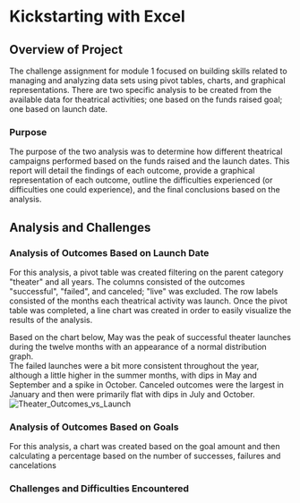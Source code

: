 # Kickstarting with Excel

## Overview of Project
The challenge assignment for module 1 focused on building skills related to managing and analyzing data sets using pivot tables, charts, 
and graphical representations. There are two specific analysis to be created from the available data for theatrical activities;
one based on the funds raised goal; one based on launch date. 


### Purpose
The purpose of the two analysis was to determine how different theatrical campaigns performed based on the funds raised and the launch dates. 
This report will detail the findings of each outcome, provide a graphical representation of each outcome, outline the difficulties experienced
(or difficulties one could experience), and the final conclusions based on the analysis.  


## Analysis and Challenges

### Analysis of Outcomes Based on Launch Date
For this analysis, a pivot table was created filtering on the parent category "theater" and all years.  The columns consisted of the outcomes 
"successful", "failed", and canceled; "live" was excluded.  The row labels consisted of the months each theatrical activity was launch.  Once the 
pivot table was completed, a line chart was created in order to easily visualize the results of the analysis.   

Based on the chart below, May was the peak of successful theater launches during the twelve months with an appearance of a normal distribution graph.  
The failed launches were a bit more consistent throughout the year, although a little higher in the summer months, with dips in May and September and a 
spike in October.  Canceled outcomes were the largest in January and then were primarily flat with dips in July and October. 
![Theater_Outcomes_vs_Launch](https://github.com/dandschevy/Kickstarter_analysis_module1/main/resources/Theater_Outcomes_vs_Launch.png)



### Analysis of Outcomes Based on Goals
For this analysis, a chart was created based on the goal amount and then calculating a percentage based on the number of successes, failures and cancelations

### Challenges and Difficulties Encountered
